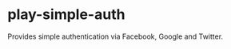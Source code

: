 play-simple-auth
================

Provides simple authentication via Facebook, Google and Twitter.
